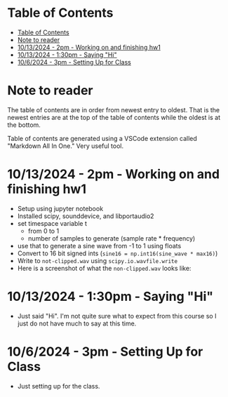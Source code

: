 # Table of Contents
- [Table of Contents](#table-of-contents)
- [Note to reader](#note-to-reader)
- [10/13/2024 - 2pm - Working on and finishing hw1](#10132024---2pm---working-on-and-finishing-hw1)
- [10/13/2024 - 1:30pm - Saying "Hi"](#10132024---130pm---saying-hi)
- [10/6/2024 - 3pm - Setting Up for Class](#1062024---3pm---setting-up-for-class)

# Note to reader
The table of contents are in order from newest entry to oldest. That is 
the newest entries are at the top of the table of contents while the 
oldest is at the bottom.

Table of contents are generated using a VSCode extension called 
"Markdown All In One." Very useful tool.

# 10/13/2024 - 2pm - Working on and finishing hw1
- Setup using jupyter notebook
- Installed scipy, sounddevice, and libportaudio2
- set timespace variable t
  - from 0 to 1
  - number of samples to generate (sample rate * frequency)
- use that to generate a sine wave from -1 to 1 using floats
- Convert to 16 bit signed ints (`sine16 = np.int16(sine_wave * max16)`)
- Write to `not-clipped.wav` using `scipy.io.wavfile.write`
- Here is a screenshot of what the `non-clipped.wav` looks like:

# 10/13/2024 - 1:30pm - Saying "Hi"
- Just said "Hi". I'm not quite sure what to expect from this course 
so I just do not have much to say at this time.

# 10/6/2024 - 3pm - Setting Up for Class
- Just setting up for the class.